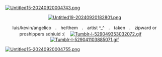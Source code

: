[![Untitled15-20240920004743.png](https://i.postimg.cc/tJLnGVf0/Untitled15-20240920004743.png)](https://postimg.cc/jn4SzCtv)
<p align="center"

[![Untitled19-20240920182801.png](https://i.postimg.cc/mgtnGQ28/Untitled19-20240920182801.png)](https://postimg.cc/ZWzH8vNd)
<p align="center"


luis/kevin/angelicoㅤ.ㅤhe/themㅤ.ㅤartist ^_^ㅤ.ㅤtakenㅤ.ㅤzipward or proshippers sdniuid :(
ㅤ[![Tumblr-l-529049353032072.gif](https://i.postimg.cc/CxqT2tXH/Tumblr-l-529049353032072.gif)](https://postimg.cc/PCTRp6tP)ㅤㅤ[![Tumblr-l-529041103885071.gif](https://i.postimg.cc/W4tvnzjz/Tumblr-l-529041103885071.gif)](https://postimg.cc/Y4cZ2pvB)

[![Untitled15-20240920004755.png](https://i.postimg.cc/WzGR7B0B/Untitled15-20240920004755.png)](https://postimg.cc/N2jPsPJD)
<p align="center"